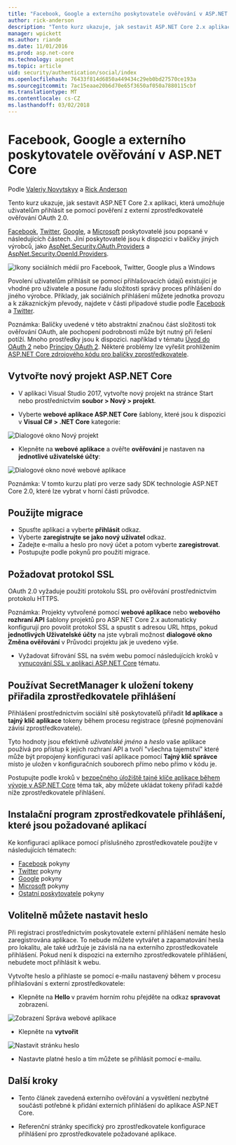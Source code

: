 ```yaml
---
title: "Facebook, Google a externího poskytovatele ověřování v ASP.NET Core"
author: rick-anderson
description: "Tento kurz ukazuje, jak sestavit ASP.NET Core 2.x aplikaci pomocí externí zprostředkovatelé ověřování OAuth 2.0."
manager: wpickett
ms.author: riande
ms.date: 11/01/2016
ms.prod: asp.net-core
ms.technology: aspnet
ms.topic: article
uid: security/authentication/social/index
ms.openlocfilehash: 76433f814d6850a449434c29eb0bd27570ce193a
ms.sourcegitcommit: 7ac15eaae20b6d70e65f3650af050a7880115cbf
ms.translationtype: MT
ms.contentlocale: cs-CZ
ms.lasthandoff: 03/02/2018
---
```

# <a name="facebook-google-and-external-provider-authentication-in-aspnet-core"></a>Facebook, Google a externího poskytovatele ověřování v ASP.NET Core

<a name="security-authentication-social-logins"></a>

Podle [Valeriy Novytskyy](https://github.com/01binary) a [Rick Anderson](https://twitter.com/RickAndMSFT)

Tento kurz ukazuje, jak sestavit ASP.NET Core 2.x aplikaci, která umožňuje uživatelům přihlásit se pomocí pověření z externí zprostředkovatelé ověřování OAuth 2.0.

[Facebook](facebook-logins.md), [Twitter](twitter-logins.md), [Google](google-logins.md), a [Microsoft](microsoft-logins.md) poskytovatelé jsou popsané v následujících částech. Jiní poskytovatelé jsou k dispozici v balíčky jiných výrobců, jako [AspNet.Security.OAuth.Providers](https://github.com/aspnet-contrib/AspNet.Security.OAuth.Providers) a [AspNet.Security.OpenId.Providers](https://github.com/aspnet-contrib/AspNet.Security.OpenId.Providers).

![Ikony sociálních médií pro Facebook, Twitter, Google plus a Windows](index/_static/social.png)

Povolení uživatelům přihlásit se pomocí přihlašovacích údajů existující je vhodné pro uživatele a posune řadu složitosti správy proces přihlášení do jiného výrobce. Příklady, jak sociálních přihlášení můžete jednotka provozu a k zákaznickým převody, najdete v části případové studie podle [Facebook](https://www.facebook.com/unsupportedbrowser) a [Twitter](https://dev.twitter.com/resources/case-studies).

Poznámka: Balíčky uvedené v této abstraktní značnou část složitosti tok ověřování OAuth, ale pochopení podrobnosti může být nutný při řešení potíží. Mnoho prostředky jsou k dispozici. například v tématu [Úvod do OAuth 2](https://www.digitalocean.com/community/tutorials/an-introduction-to-oauth-2) nebo [Principy OAuth 2](http://www.bubblecode.net/2016/01/22/understanding-oauth2/). Některé problémy lze vyřešit prohlížením [ASP.NET Core zdrojového kódu pro balíčky zprostředkovatele](https://github.com/aspnet/Security/tree/dev/src).

## <a name="create-a-new-aspnet-core-project"></a>Vytvořte nový projekt ASP.NET Core

* V aplikaci Visual Studio 2017, vytvořte nový projekt na stránce Start nebo prostřednictvím **soubor > Nový > projekt**.

* Vyberte **webové aplikace ASP.NET Core** šablony, které jsou k dispozici v **Visual C# > .NET Core** kategorie:

![Dialogové okno Nový projekt](index/_static/new-project.png)

* Klepněte na **webové aplikace** a ověřte **ověřování** je nastaven na **jednotlivé uživatelské účty**:

![Dialogové okno nové webové aplikace](index/_static/select-project.png)

Poznámka: V tomto kurzu platí pro verze sady SDK technologie ASP.NET Core 2.0, které lze vybrat v horní části průvodce.

## <a name="apply-migrations"></a>Použijte migrace

* Spusťte aplikaci a vyberte **přihlásit** odkaz.
* Vyberte **zaregistrujte se jako nový uživatel** odkaz.
* Zadejte e-mailu a heslo pro nový účet a potom vyberte **zaregistrovat**.
* Postupujte podle pokynů pro použití migrace.

## <a name="require-ssl"></a>Požadovat protokol SSL

OAuth 2.0 vyžaduje použití protokolu SSL pro ověřování prostřednictvím protokolu HTTPS.

Poznámka: Projekty vytvořené pomocí **webové aplikace** nebo **webového rozhraní API** šablony projektů pro ASP.NET Core 2.x automaticky konfigurují pro povolit protokol SSL a spustit s adresou URL https, pokud **jednotlivých Uživatelské účty** na jste vybrali možnost **dialogové okno Změna ověřování** v Průvodci projektu jak je uvedeno výše.

* Vyžadovat šifrování SSL na svém webu pomocí následujících kroků v [vynucování SSL v aplikaci ASP.NET Core](xref:security/enforcing-ssl) tématu.

## <a name="use-secretmanager-to-store-tokens-assigned-by-login-providers"></a>Používat SecretManager k uložení tokeny přiřadila zprostředkovatele přihlášení

Přihlášení prostřednictvím sociální sítě poskytovatelů přiřadit **Id aplikace** a **tajný klíč aplikace** tokeny během procesu registrace (přesné pojmenování závisí zprostředkovatele).

Tyto hodnoty jsou efektivně *uživatelské jméno* a *heslo* vaše aplikace používá pro přístup k jejich rozhraní API a tvoří "všechna tajemství" které může být propojený konfiguraci vaší aplikace pomocí **Tajný klíč správce** místo je uložen v konfiguračních souborech přímo nebo přímo v kódu je.

Postupujte podle kroků v [bezpečného úložiště tajné klíče aplikace během vývoje v ASP.NET Core](xref:security/app-secrets) téma tak, aby můžete ukládat tokeny přiřadí každé níže zprostředkovatele přihlášení.

## <a name="setup-login-providers-required-by-your-application"></a>Instalační program zprostředkovatele přihlášení, které jsou požadované aplikací

Ke konfiguraci aplikace pomocí příslušného zprostředkovatele použijte v následujících tématech:

* [Facebook](facebook-logins.md) pokyny
* [Twitter](twitter-logins.md) pokyny
* [Google](google-logins.md) pokyny
* [Microsoft](microsoft-logins.md) pokyny
* [Ostatní poskytovatele](other-logins.md) pokyny

## <a name="optionally-set-password"></a>Volitelně můžete nastavit heslo

Při registraci prostřednictvím poskytovatele externí přihlášení nemáte heslo zaregistrována aplikace. To nebude můžete vytvářet a zapamatování hesla pro lokalitu, ale také udržuje je závislá na na externího zprostředkovatele přihlášení. Pokud není k dispozici na externího zprostředkovatele přihlášení, nebudete moct přihlásit k webu.

Vytvořte heslo a přihlaste se pomocí e-mailu nastavený během v procesu přihlašování s externí zprostředkovatele:

* Klepněte na **Hello <email alias>**  v pravém horním rohu přejděte na odkaz **spravovat** zobrazení.

![Zobrazení Správa webové aplikace](index/_static/pass1a.png)

* Klepněte na **vytvořit**

![Nastavit stránku heslo](index/_static/pass2a.png)

* Nastavte platné heslo a tím můžete se přihlásit pomocí e-mailu.

## <a name="next-steps"></a>Další kroky

* Tento článek zavedená externího ověřování a vysvětlení nezbytné součásti potřebné k přidání externích přihlášení do aplikace ASP.NET Core.

* Referenční stránky specifický pro zprostředkovatele konfigurace přihlášení pro zprostředkovatele požadované aplikace.
